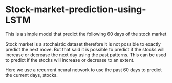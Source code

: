 # Stock-market-prediction-using-LSTM
This is a simple model that predict the following 60 days of the stock market


Stock market is a stochaistic dataset therefore it is not possible to exactly predict the next move. But that said it is possible to predict if the stocks will increase or decrease the next day using the past patterns. This can be used to predict if the stocks will increase or decrease to an extent.

Here we use a recurrent neural network to use the past 60 days to predict the current days, stocks.
